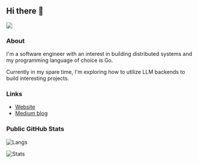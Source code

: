 ## Hi there 👋

![](https://komarev.com/ghpvc/?username=alexsniffin)

### About

I'm a software engineer with an interest in building distributed systems and my programming language of choice is Go.

Currently in my spare time, I'm exploring how to utilize LLM backends to build interesting projects.

### Links
- [Website](https://alexsniffin.com)
- [Medium blog](https://medium.com/@alexsniffin)

### Public GitHub Stats

![Langs](https://github-readme-stats.vercel.app/api/top-langs/?username=alexsniffin&hide_progress=true&theme=dracula "langs")

![Stats](https://github-readme-stats.vercel.app/api?username=alexsniffin&show_icons=true&theme=dracula&hide_rank=true "stats")
